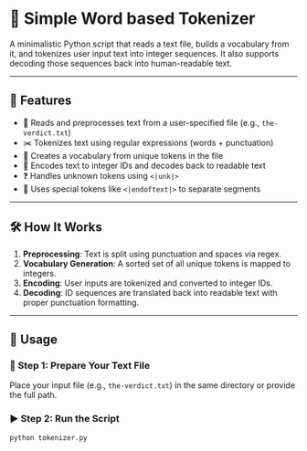 # 🧠 Simple Word based Tokenizer

A minimalistic Python script that reads a text file, builds a vocabulary from it, and tokenizes user input text into integer sequences. It also supports decoding those sequences back into human-readable text.

---

## 📌 Features

- 📖 Reads and preprocesses text from a user-specified file (e.g., `the-verdict.txt`)
- ✂️ Tokenizes text using regular expressions (words + punctuation)
- 🔡 Creates a vocabulary from unique tokens in the file
- 🔁 Encodes text to integer IDs and decodes back to readable text
- ❓ Handles unknown tokens using `<|unk|>`
- 📍 Uses special tokens like `<|endoftext|>` to separate segments

---

## 🛠️ How It Works

1. **Preprocessing**: Text is split using punctuation and spaces via regex.
2. **Vocabulary Generation**: A sorted set of all unique tokens is mapped to integers.
3. **Encoding**: User inputs are tokenized and converted to integer IDs.
4. **Decoding**: ID sequences are translated back into readable text with proper punctuation formatting.

---

## 🚀 Usage

### 📂 Step 1: Prepare Your Text File
Place your input file (e.g., `the-verdict.txt`) in the same directory or provide the full path.

### ▶️ Step 2: Run the Script

```bash
python tokenizer.py
